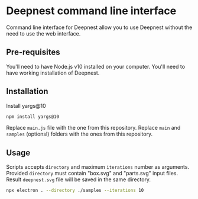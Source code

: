 # Deepnest command line interface

Command line interface for Deepnest allow you to use Deepnest without the need to use the web interface.

## Pre-requisites

You'll need to have Node.js v10 installed on your computer.
You'll need to have working installation of Deepnest.

## Installation

Install yargs@10

```bash
npm install yargs@10
```

Replace `main.js` file with the one from this repository.
Replace `main` and `samples` (optionsl) folders with the ones from this repository.

## Usage

Scripts accepts `directory` and maximum `iterations` number as arguments.
Provided `directory` must contain "box.svg" and "parts.svg" input files.
Result `deepnest.svg` file will be saved in the same directory.

```bash
npx electron . --directory ./samples --iterations 10
```